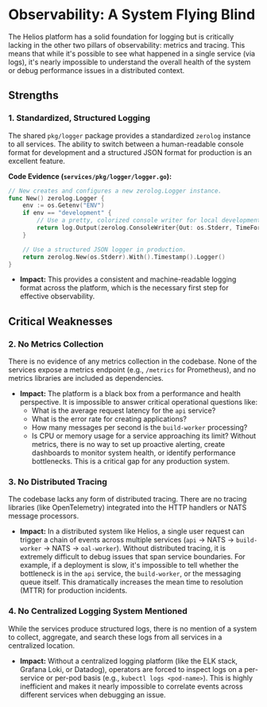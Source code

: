 # Observability: A System Flying Blind

The Helios platform has a solid foundation for logging but is critically lacking in the other two pillars of observability: metrics and tracing. This means that while it's possible to see what happened in a single service (via logs), it's nearly impossible to understand the overall health of the system or debug performance issues in a distributed context.

## Strengths

### 1. Standardized, Structured Logging

The shared `pkg/logger` package provides a standardized `zerolog` instance to all services. The ability to switch between a human-readable console format for development and a structured JSON format for production is an excellent feature.

**Code Evidence (`services/pkg/logger/logger.go`):**
```go
// New creates and configures a new zerolog.Logger instance.
func New() zerolog.Logger {
	env := os.Getenv("ENV")
	if env == "development" {
		// Use a pretty, colorized console writer for local development.
		return log.Output(zerolog.ConsoleWriter{Out: os.Stderr, TimeFormat: time.RFC3339})
	}

	// Use a structured JSON logger in production.
	return zerolog.New(os.Stderr).With().Timestamp().Logger()
}
```
-   **Impact:** This provides a consistent and machine-readable logging format across the platform, which is the necessary first step for effective observability.

## Critical Weaknesses

### 2. No Metrics Collection

There is no evidence of any metrics collection in the codebase. None of the services expose a metrics endpoint (e.g., `/metrics` for Prometheus), and no metrics libraries are included as dependencies.

-   **Impact:** The platform is a black box from a performance and health perspective. It is impossible to answer critical operational questions like:
    -   What is the average request latency for the `api` service?
    -   What is the error rate for creating applications?
    -   How many messages per second is the `build-worker` processing?
    -   Is CPU or memory usage for a service approaching its limit?
    Without metrics, there is no way to set up proactive alerting, create dashboards to monitor system health, or identify performance bottlenecks. This is a critical gap for any production system.

### 3. No Distributed Tracing

The codebase lacks any form of distributed tracing. There are no tracing libraries (like OpenTelemetry) integrated into the HTTP handlers or NATS message processors.

-   **Impact:** In a distributed system like Helios, a single user request can trigger a chain of events across multiple services (`api` -> NATS -> `build-worker` -> NATS -> `oal-worker`). Without distributed tracing, it is extremely difficult to debug issues that span service boundaries. For example, if a deployment is slow, it's impossible to tell whether the bottleneck is in the `api` service, the `build-worker`, or the messaging queue itself. This dramatically increases the mean time to resolution (MTTR) for production incidents.

### 4. No Centralized Logging System Mentioned

While the services produce structured logs, there is no mention of a system to collect, aggregate, and search these logs from all services in a centralized location.

-   **Impact:** Without a centralized logging platform (like the ELK stack, Grafana Loki, or Datadog), operators are forced to inspect logs on a per-service or per-pod basis (e.g., `kubectl logs <pod-name>`). This is highly inefficient and makes it nearly impossible to correlate events across different services when debugging an issue.